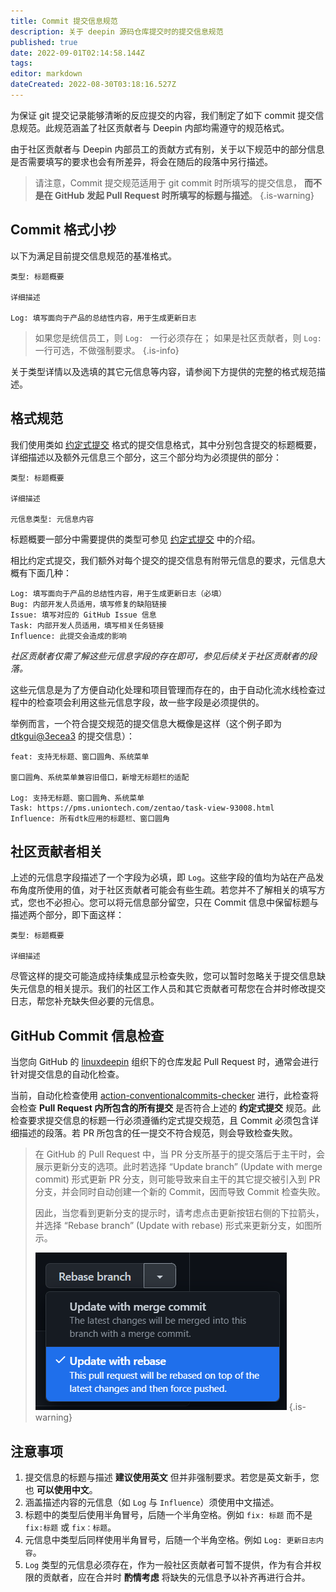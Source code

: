 ```yaml
---
title: Commit 提交信息规范
description: 关于 deepin 源码仓库提交时的提交信息规范
published: true
date: 2022-09-01T02:14:58.144Z
tags: 
editor: markdown
dateCreated: 2022-08-30T03:18:16.527Z
---
```


为保证 git 提交记录能够清晰的反应提交的内容，我们制定了如下 commit 提交信息规范。此规范涵盖了社区贡献者与 Deepin 内部均需遵守的规范格式。

由于社区贡献者与 Deepin 内部员工的贡献方式有别，关于以下规范中的部分信息是否需要填写的要求也会有所差异，将会在随后的段落中另行描述。

> 请注意，Commit 提交规范适用于 git commit 时所填写的提交信息，
> **而不是在 GitHub 发起 Pull Request 时所填写的标题与描述**。
{.is-warning}

## Commit 格式小抄

以下为满足目前提交信息规范的基准格式。

``` plain
类型: 标题概要

详细描述

Log: 填写面向于产品的总结性内容，用于生成更新日志
```

> 如果您是统信员工，则 `Log: ` 一行必须存在；
> 如果是社区贡献者，则 `Log: ` 一行可选，不做强制要求。
{.is-info}

关于类型详情以及选填的其它元信息等内容，请参阅下方提供的完整的格式规范描述。

## 格式规范

我们使用类如 [约定式提交](https://www.conventionalcommits.org/zh-hans/v1.0.0/) 格式的提交信息格式，其中分别包含提交的标题概要，详细描述以及额外元信息三个部分，这三个部分均为必须提供的部分：

``` plain
类型: 标题概要

详细描述

元信息类型: 元信息内容
```

标题概要一部分中需要提供的类型可参见 [约定式提交](https://www.conventionalcommits.org/zh-hans/v1.0.0/) 中的介绍。

相比约定式提交，我们额外对每个提交的提交信息有附带元信息的要求，元信息大概有下面几种：

```
Log: 填写面向于产品的总结性内容，用于生成更新日志（必填）
Bug: 内部开发人员适用，填写修复的缺陷链接
Issue: 填写对应的 GitHub Issue 信息
Task: 内部开发人员适用，填写相关任务链接
Influence: 此提交会造成的影响
```

*社区贡献者仅需了解这些元信息字段的存在即可，参见后续关于社区贡献者的段落。*

这些元信息是为了方便自动化处理和项目管理而存在的，由于自动化流水线检查过程中的检查项会利用这些元信息字段，故一些字段是必须提供的。

举例而言，一个符合提交规范的提交信息大概像是这样（这个例子即为 [dtkgui@3ecea3](https://github.com/linuxdeepin/dtkgui/commit/3ecea3b455f29125a2ffc004f95998dcd446083c) 的提交信息）：

``` plain
feat: 支持无标题、窗口圆角、系统菜单

窗口圆角、系统菜单兼容旧借口，新增无标题栏的适配

Log: 支持无标题、窗口圆角、系统菜单
Task: https://pms.uniontech.com/zentao/task-view-93008.html
Influence: 所有dtk应用的标题栏、窗口圆角
```

## 社区贡献者相关

上述的元信息字段描述了一个字段为必填，即 `Log`。这些字段的值均为站在产品发布角度所使用的值，对于社区贡献者可能会有些生疏。若您并不了解相关的填写方式，您也不必担心。您可以将元信息部分留空，只在 Commit 信息中保留标题与描述两个部分，即下面这样：

``` plain
类型: 标题概要

详细描述
```

尽管这样的提交可能造成持续集成显示检查失败，您可以暂时忽略关于提交信息缺失元信息的相关提示。我们的社区工作人员和其它贡献者可帮您在合并时修改提交日志，帮您补充缺失但必要的元信息。

## GitHub Commit 信息检查

当您向 GitHub 的 [linuxdeepin](https://github.com/linuxdeepin/) 组织下的仓库发起 Pull Request 时，通常会进行针对提交信息的自动化检查。

当前，自动化检查使用 [action-conventionalcommits-checker](https://github.com/linuxdeepin/action-conventionalcommits-checker/) 进行，此检查将会检查 **Pull Request 内所包含的所有提交** 是否符合上述的 **约定式提交** 规范。此检查要求提交信息的标题一行必须遵循约定式提交规范，且 Commit 必须包含详细描述的段落。若 PR 所包含的任一提交不符合规范，则会导致检查失败。

> 在 GitHub 的 Pull Request 中，当 PR 分支所基于的提交落后于主干时，会展示更新分支的选项。此时若选择 “Update branch” (Update with merge commit) 形式更新 PR 分支，则可能导致来自主干的其它提交被引入到 PR 分支，并会同时自动创建一个新的 Commit，因而导致 Commit 检查失败。
> 
> 因此，当您看到更新分支的提示时，请考虑点击更新按钮右侧的下拉箭头，并选择 “Rebase branch” (Update with rebase) 形式来更新分支，如图所示。
> 
> ![2022-8-30_24436.png](/2022-8-30_24436.png)
{.is-warning}

## 注意事项

1. 提交信息的标题与描述 **建议使用英文** 但并非强制要求。若您是英文新手，您也 **可以使用中文**。
2. 涵盖描述内容的元信息（如 `Log` 与 `Influence`）须使用中文描述。
3. 标题中的类型后使用半角冒号，后随一个半角空格。例如 `fix: 标题` 而不是 `fix:标题` 或 `fix：标题`。
4. 元信息中类型后同样使用半角冒号，后随一个半角空格。例如 `Log: 更新日志内容`。
5. `Log` 类型的元信息必须存在，作为一般社区贡献者可暂不提供，作为有合并权限的贡献者，应在合并时 **酌情考虑** 将缺失的元信息予以补齐再进行合并。
